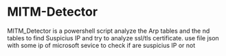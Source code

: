# MITM-Detector
MITM_Detector is a powershell script analyze the Arp tables and the nd tables to find Suspicius IP and try to analyze ssl/tls certificate. use file json with some ip of microsoft sevice to check if are suspicius IP or not
